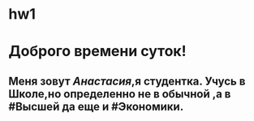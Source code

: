 # hw1
# Доброго времени суток!
## Меня зовут *Анастасия*,я студентка. Учусь в Школе,но определенно не в обычной ,а в #Высшей да еще и #Экономики.
